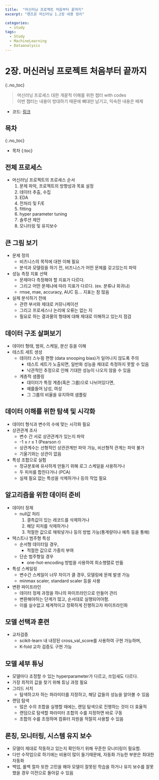 ```yaml
---
title:  "머신러닝 프로젝트 처음부터 끝까지"
excerpt: "핸즈온 머신러닝 1.2장 내용 정리"

categories:
  - study
tags:
  - Study
  - MachineLearning
  - Dataanalysis
---
```


# 2장. 머신러닝 프로젝트 처음부터 끝까지
{:.no_toc}
> 머신러닝 프로세스 대한 개괄적 이해를 위한 챕터 with codes  
이번 챕터는 내용이 방대하기 때문에 뼈대만 남기고, 익숙한 내용은 배제

- 코드: [링크](https://github.com/Sean-Parkk/hands_on_ML_2/blob/master/code/%ED%95%B8%EC%A6%88%EC%98%A8%EB%A8%B8%EC%8B%A0%EB%9F%AC%EB%8B%9D_1%EB%B6%80_2%EC%9E%A5.ipynb)

## 목차
{:.no_toc}

* 목차
{:toc}

## 전체 프로세스

- 머신러닝 프로젝트의 프로세스 순서
    1. 문제 파악, 프로젝트의 방향성과 목표 설정
    2. 데이터 추출, 수집
    3. EDA
    4. 전처리 및 F/E
    5. fitting
    6. hyper parameter tuning
    7. 솔루션 제안
    8. 모니터링 및 유지보수

## 큰 그림 보기

- 문제 정의
    - 비즈니스의 목적에 대한 이해 필요
    - 분석과 모델링을 하기 전, 비즈니스가 어떤 문제를 갖고있는지 파악
- 성능 측정 지표 선택
    - 문제마다 측정해야 할 지표가 다르다.
    - 그리고 어떤 문제냐에 따라 지표가 다르다. (ex. 분류냐 회귀냐)
    - rmse, mae, accuracy, AUC 등... 지표는 참 많음
- 실제 분석하기 전에
    - 관련 부서와 제대로 커뮤니케이션
    - 그리고 프로세스나 논리에 오류는 없는 지
    - 필요로 하는 결과물의 형태에 대해 제대로 이해하고 있는지 점검

## 데이터 구조 살펴보기

- 데이터 형태, 범위, 스케일, 분산 등을 이해
- 테스트 세트 생성
    - 데이터 스누핑 편향 (data snooping bias)가 일어나지 않도록 주의
        - 테스트 세트가 노출되면, 일반화 성능을 제대로 측정하지 못할 수 있음
        - 낙관적인 추정으로 인해 기대한 성능이 나오지 않을 수 있음
    - 계층적 샘플링
        - 데이터가 특정 계층(혹은 그룹)으로 나뉘어있다면,
        - 예를들어 남성, 여성
        - 그 그룹의 비율을 유지하여 샘플링

## 데이터 이해를 위한 탐색 및 시각화

- 데이터 형식과 변수의 수에 맞는 시각화 필요
- 상관관계 조사
    - 변수 간 서로 상관관계가 있는지 파악
    - -1 ≤ $r$ ≤ 1 (Pearson r)
    - 상관계수는 선형적인 상관관계만 파악 가능, 비선형적 관계는 파악 불가
    - 기울기와는 상관이 없음
- 특성 조합으로 실험
    - 정규분포에 유사하게 만들기 위해 로그 스케일을 사용하거나
    - 두 피처를 합친다거나 (PCA)
    - 실제 필요 없는 특성을 삭제하거나 등의 작업 필요

## 알고리즘을 위한 데이터 준비

- 데이터 정제
    - null값 처리
        1. 결측값이 있는 레코드를 삭제하거나
        2. 해당 피처를 삭제하거나
        3. 적절한 값으로 채워넣거나 등의 방법 가능(통계량이나 예측 등을 통해)
- 텍스트나 범주형 특성
    - 순서형 데이터일 경우,
        - 적절한 값으로 가중치 부여
    - 단순 범주형일 경우
        - one-hot-encoding 방법을 사용하여 희소행렬로 만듦
- 특성 스케일링
    - 변수간 스케일이 너무 차이가 클 경우, 모델링에 문제 발생 가능
    - minmax scaler, standard scaler 등을 사용
- 변환 파이프라인
    - 데이터 정제 과정을 하나의 파이프라인으로 만들어 관리
    - 변환해야하는 단계가 많고, 순서대로 실행되어야함.
    - 이를 실수없고 체계적이고 정확하게 진행하고자 파이프라인화

## 모델 선택과 훈련

- 교차검증
    - scikit-learn 내 내장된 cross_val_score를 사용하여 구현 가능하며,
    - K-fold 교차 검증도 구현 가능

## 모델 세부 튜닝

- 모델마다 조정할 수 있는 hyperparameter가 다르고, 쓰임새도 다르다.
- 가장 최적의 값을 찾기 위해 튜닝 과정 필요
- 그리드 서치
    - 탐색하고자 하는 파라미터를 지정하고, 해당 값들의 성능을 알아볼 수 있음
- 랜덤 탐색
    - 많은 수의 조합을 실행할 때에는, 랜덤 탐색으로 진행하는 것이 더 효율적
    - 랜덤으로 탐색할 파라미터 조합의 수를 지정하면 바로 구동
    - 조합의 수를 조정하며 컴퓨터 자원을 적절히 사용할 수 있음

## 론칭, 모니터링, 시스템 유지 보수

- 모델이 제대로 작동하고 있는지 확인하기 위해 꾸준한 모니터링이 필요함.
- 다만 수작업으로 하기에는 비용이 많이 들기때문에, 자동화 가능한 부분은 최대한 자동화
- 백업, 롤백 절차 또한 고민을 해야 모델이 잘못된 학습을 하거나 유지 보수를 잘못 했을 경우 이전으로 돌아갈 수 있음
